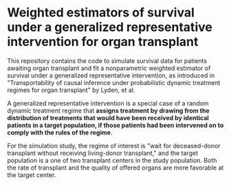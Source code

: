# Weighted estimators of survival under a generalized representative intervention for organ transplant

This repository contains the code to simulate survival data for patients awaiting organ transplant and fit a nonparametric weighted estimator of survival under a generalized representative intervention, as introduced in "Transportability of causal inference under probabilistic dynamic treatment regimes for organ transplant" by Lyden, et al. 

A generalized representative intervention is a special case of a random dynamic treatment regime that **assigns treatment by drawing from the distribution of treatments that would have been received by identical patients in a target population, if those patients had been intervened on to comply with the rules of the regime**. 

For the simulation study, the regime of interest is "wait for deceased-donor transplant without receiving living-donor transplant," and the target population is a one of two transplant centers in the study population. Both the rate of transplant and the quality of offered organs are more favorable at the target center.
